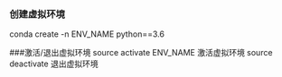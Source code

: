 ### 创建虚拟环境
conda create -n ENV_NAME python==3.6

###激活/退出虚拟环境
source activate ENV_NAME 激活虚拟环境
source deactivate 退出虚拟环境
